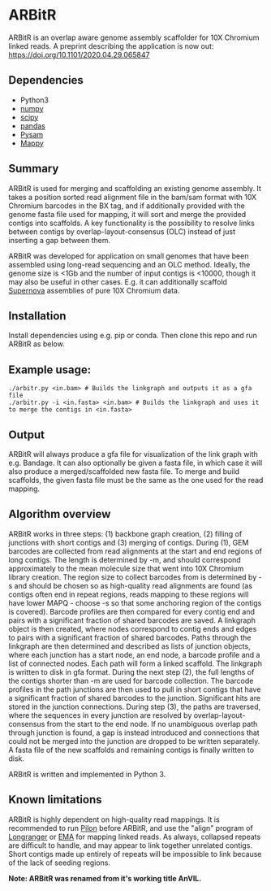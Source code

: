 # ARBitR

ARBitR is an overlap aware genome assembly scaffolder for 10X Chromium linked reads. A preprint describing the application is now out: https://doi.org/10.1101/2020.04.29.065847

## Dependencies
- Python3
- [numpy](https://numpy.org/)
- [scipy](https://www.scipy.org/)
- [pandas](https://pandas.pydata.org/)
- [Pysam](https://pysam.readthedocs.io/en/latest/api.html)
- [Mappy](https://pypi.org/project/mappy/)

## Summary
ARBitR is used for merging and scaffolding an existing genome assembly. It takes a position sorted read alignment file in the bam/sam format with 10X Chromium barcodes in the BX tag, and if additionally provided with the genome fasta file used for mapping, it will sort and merge the provided contigs into scaffolds. A key functionality is the possibility to resolve links between contigs by overlap-layout-consensus (OLC) instead of just inserting a gap between them.

ARBitR was developed for application on small genomes that have been assembled using long-read sequencing and an OLC method. Ideally, the genome size is <1Gb and the number of input contigs is <10000, though it may also be useful in other cases. E.g. it can additionally scaffold [Supernova](https://github.com/10XGenomics/supernova) assemblies of pure 10X Chromium data.

## Installation
Install dependencies using e.g. pip or conda. Then clone this repo and run ARBitR as below.

## Example usage:
```
./arbitr.py <in.bam> # Builds the linkgraph and outputs it as a gfa file
./arbitr.py -i <in.fasta> <in.bam> # Builds the linkgraph and uses it to merge the contigs in <in.fasta>
```

## Output
ARBitR will always produce a gfa file for visualization of the link graph with e.g. Bandage. It can also optionally be given a fasta file, in which case it will also produce a merged/scaffolded new fasta file. To merge and build scaffolds, the given fasta file must be the same as the one used for the read mapping.

## Algorithm overview
ARBitR works in three steps: (1) backbone graph creation, (2) filling of junctions with short contigs and (3) merging of contigs. During (1), GEM barcodes are collected from read alignments at the start and end regions of long contigs. The length is determined by -m, and should correspond approximately to the mean molecule size that went into 10X Chromium library creation. The region size to collect barcodes from is determined by -s and should be chosen so as high-quality read alignments are found (as contigs often end in repeat regions, reads mapping to these regions will have lower MAPQ - choose -s so that some anchoring region of the contigs is covered). Barcode profiles are then compared for every contig end and pairs with a significant fraction of shared barcodes are saved. A linkgraph object is then created, where nodes correspond to contig ends and edges to pairs with a significant fraction of shared barcodes. Paths through the linkgraph are then determined and described as lists of junction objects, where each junction has a start node, an end node, a barcode profile and a list of connected nodes. Each path will form a linked scaffold. The linkgraph is written to disk in gfa format. During the next step (2), the full lengths of the contigs shorter than -m are used for barcode collection. The barcode profiles in the path junctions are then used to pull in short contigs that have a significant fraction of shared barcodes to the junction. Significant hits are stored in the junction connections. During step (3), the paths are traversed, where the sequences in every junction are resolved by overlap-layout-consensus from the start to the end node. If no unambiguous overlap path through junction is found, a gap is instead introduced and connections that could not be merged into the junction are dropped to be written separately. A fasta file of the new scaffolds and remaining contigs is finally written to disk.

ARBitR is written and implemented in Python 3.

## Known limitations
ARBitR is highly dependent on high-quality read mappings. It is recommended to run [Pilon](https://github.com/broadinstitute/pilon) before ARBitR, and use the "align" program of [Longranger](https://github.com/10XGenomics/longranger) or [EMA](https://github.com/arshajii/ema) for mapping linked reads. As always, collapsed repeats are difficult to handle, and may appear to link together unrelated contigs. Short contigs made up entirely of repeats will be impossible to link because of the lack of seeding regions.

**Note: ARBitR was renamed from it's working title AnVIL.**
